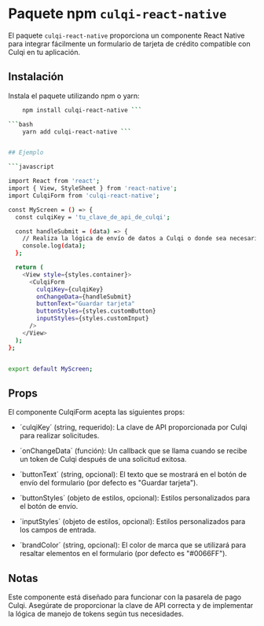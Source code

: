 # Paquete npm `culqi-react-native`

El paquete `culqi-react-native` proporciona un componente React Native para integrar fácilmente un formulario de tarjeta de crédito compatible con Culqi en tu aplicación.

## Instalación

Instala el paquete utilizando npm o yarn:

```bash
	npm install culqi-react-native ```

```bash
	yarn add culqi-react-native ```


## Ejemplo

```javascript

import React from 'react';
import { View, StyleSheet } from 'react-native';
import CulqiForm from 'culqi-react-native';

const MyScreen = () => {
  const culqiKey = 'tu_clave_de_api_de_culqi';

  const handleSubmit = (data) => {
    // Realiza la lógica de envío de datos a Culqi o donde sea necesario
    console.log(data);
  };

  return (
    <View style={styles.container}>
      <CulqiForm
        culqiKey={culqiKey}
        onChangeData={handleSubmit}
        buttonText="Guardar tarjeta"
        buttonStyles={styles.customButton}
        inputStyles={styles.customInput}
      />
    </View>
  );
};


export default MyScreen;
```

## Props
El componente CulqiForm acepta las siguientes props:

- ´culqiKey´ (string, requerido): La clave de API proporcionada por Culqi para realizar solicitudes.

- ´onChangeData´ (función): Un callback que se llama cuando se recibe un token de Culqi después de una solicitud exitosa.

- ´buttonText´ (string, opcional): El texto que se mostrará en el botón de envío del formulario (por defecto es "Guardar tarjeta").

- ´buttonStyles´ (objeto de estilos, opcional): Estilos personalizados para el botón de envío.

- ´inputStyles´ (objeto de estilos, opcional): Estilos personalizados para los campos de entrada.

- ´brandColor´ (string, opcional): El color de marca que se utilizará para resaltar elementos en el formulario (por defecto es "#0066FF").


## Notas
Este componente está diseñado para funcionar con la pasarela de pago Culqi. Asegúrate de proporcionar la clave de API correcta y de implementar la lógica de manejo de tokens según tus necesidades.
